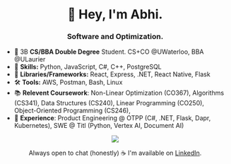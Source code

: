 <h1 align="center">
  👋 Hey, I'm Abhi.
</h1>

<h3 align="center">
  Software and Optimization.
</h3>

- 👀 3B **CS/BBA **Double Degree**** Student. CS+CO @UWaterloo, BBA @ULaurier
- 🌱 **Skills:**  Python, JavaScript, C#, C++, PostgreSQL
- 🧩 **Libraries/Frameworks:** React, Express, .NET, React Native, Flask
- 🛠️ **Tools:** AWS, Postman, Bash, Linux
- 📚 **Relevent Coursework**: Non-Linear Optimization (CO367), Algorithms (CS341), Data Structures (CS240), Linear Programming (CO250), Object-Oriented Programming (CS246), 
- 💼 **Experience**: Product Engineering @ OTPP (C#, .NET, Flask, Dapr, Kubernetes), SWE @ Titl (Python, Vertex AI, Document AI)
<p align="center">
  <a href="https://skillicons.dev">
    <img src="https://skillicons.dev/icons?i=javascript,python,react,django,c,cpp,mysql" />
  </a>
</p>

<div align="center">
  Always open to chat (honestly) ☕ I'm available on <a href="https://www.linkedin.com/in/abhishekdinesan">LinkedIn</a>. <br>
</div>



<!---
AbhishekDinesan/AbhishekDinesan is a ✨ special ✨ repository because its `README.md` (this file) appears on your GitHub profile.
You can click the Preview link to take a look at your changes.
--->
